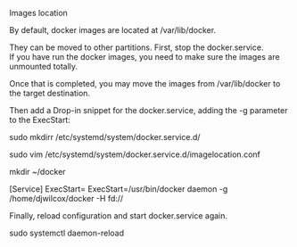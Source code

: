 Images location

By default, docker images are located at /var/lib/docker.  

They can be moved to other partitions. First, stop the docker.service.  
If you have run the docker images, you need to make sure the images are unmounted totally. 

Once that is completed, you may move the images from /var/lib/docker to the target destination.

Then add a Drop-in snippet for the docker.service, adding the -g parameter to the ExecStart:

sudo mkdirr /etc/systemd/system/docker.service.d/

sudo vim /etc/systemd/system/docker.service.d/imagelocation.conf


mkdir ~/docker

[Service]
ExecStart= 
ExecStart=/usr/bin/docker daemon -g /home/djwilcox/docker -H fd://

Finally, reload configuration and start docker.service again.

sudo systemctl daemon-reload
